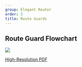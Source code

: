 ```yaml
---
group: Elegant Router
order: 5
title: Route Guards
---
```


## Route Guard Flowchart

![](/router-guard-flow.png)

[High-Resolution PDF](/router-guard-flow.pdf)
